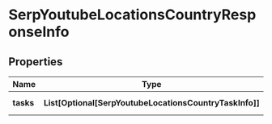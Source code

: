 # SerpYoutubeLocationsCountryResponseInfo


## Properties

| Name | Type | Description | Notes |
|------------ | ------------- | ------------- | -------------|
**tasks** | **List[Optional[SerpYoutubeLocationsCountryTaskInfo]]** | array of tasks |[optional]|